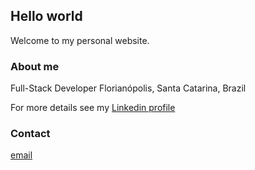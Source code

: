 ## Hello world

Welcome to my personal website.

### About me

Full-Stack Developer
Florianópolis, Santa Catarina, Brazil

For more details see my [Linkedin profile](https://www.linkedin.com/in/tiago-dakuzaku)


### Contact

 [email](tdakuzaku@gmail.com)